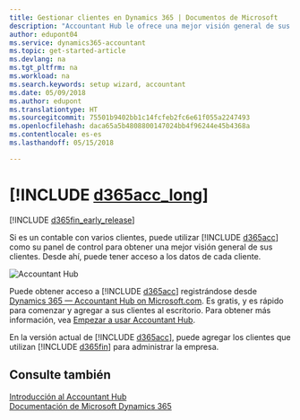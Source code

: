 ```yaml
---
title: Gestionar clientes en Dynamics 365 | Documentos de Microsoft
description: "Accountant Hub le ofrece una mejor visión general de sus clientes para que pueda cambiar fácilmente de cliente a cliente."
author: edupont04
ms.service: dynamics365-accountant
ms.topic: get-started-article
ms.devlang: na
ms.tgt_pltfrm: na
ms.workload: na
ms.search.keywords: setup wizard, accountant
ms.date: 05/09/2018
ms.author: edupont
ms.translationtype: HT
ms.sourcegitcommit: 75501b9402bb1c14fcfeb2fc6e61f055a2247493
ms.openlocfilehash: daca65a5b4808800147024bb4f96244e45b4368a
ms.contentlocale: es-es
ms.lasthandoff: 05/15/2018

---
```

# <a name="welcome-to-include-d365acclongincludesd365acclongmdmd"></a>[!INCLUDE [d365acc_long](includes/d365acc_long_md.md)]
[!INCLUDE [d365fin_early_release](includes/d365fin_early_release.md.md)]

Si es un contable con varios clientes, puede utilizar [!INCLUDE [d365acc](includes/d365acc_md.md)] como su panel de control para obtener una mejor visión general de sus clientes. Desde ahí, puede tener acceso a los datos de cada cliente.  

![Accountant Hub](./media/accountant-get-started/accountant-dashboard.png)

Puede obtener acceso a [!INCLUDE [d365acc](includes/d365acc_md.md)] registrándose desde [Dynamics 365 — Accountant Hub on Microsoft.com](https://www.microsoft.com/en-us/dynamics365/financial-insights-for-accountants). Es gratis, y es rápido para comenzar y agregar a sus clientes al escritorio. Para obtener más información, vea [Empezar a usar Accountant Hub](get-started.md).  

En la versión actual de [!INCLUDE [d365acc](includes/d365acc_md.md)], puede agregar los clientes que utilizan [!INCLUDE [d365fin](includes/d365fin_long_md.md)] para administrar la empresa.  

## <a name="see-also"></a>Consulte también
[Introducción al Accountant Hub](get-started.md)  
[Documentación de Microsoft Dynamics 365](https://docs.microsoft.com/en-us/dynamics365/#pivot=main&panel=apps)  

